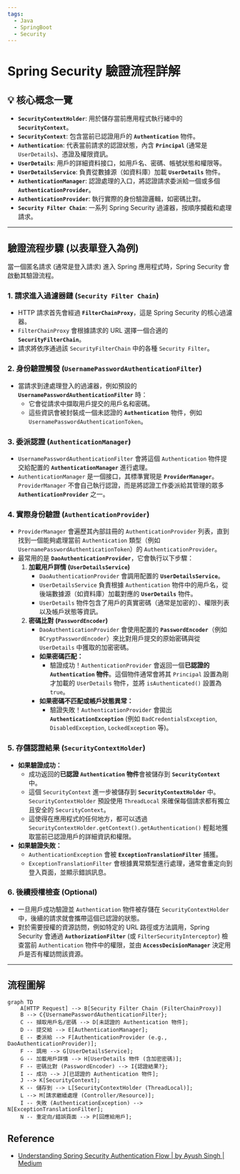 ```yaml
---
tags:
  - Java
  - SpringBoot
  - Security
---
```


# Spring Security 驗證流程詳解

## 💡 核心概念一覽

* **`SecurityContextHolder`**: 用於儲存當前應用程式執行緒中的 **`SecurityContext`**。
* **`SecurityContext`**: 包含當前已認證用戶的 **`Authentication`** 物件。
* **`Authentication`**: 代表當前請求的認證狀態，內含 **`Principal`** (通常是 `UserDetails`)、憑證及權限資訊。
* **`UserDetails`**: 用戶的詳細資料接口，如用戶名、密碼、帳號狀態和權限等。
* **`UserDetailsService`**: 負責從數據源（如資料庫）加載 **`UserDetails`** 物件。
* **`AuthenticationManager`**: 認證處理的入口，將認證請求委派給一個或多個 **`AuthenticationProvider`**。
* **`AuthenticationProvider`**: 執行實際的身份驗證邏輯，如密碼比對。
* **`Security Filter Chain`**: 一系列 Spring Security 過濾器，按順序攔截和處理請求。

---

##  驗證流程步驟 (以表單登入為例)

當一個匿名請求 (通常是登入請求) 進入 Spring 應用程式時，Spring Security 會啟動其驗證流程。

### 1. 請求進入過濾器鏈 (`Security Filter Chain`)

* HTTP 請求首先會經過 **`FilterChainProxy`**，這是 Spring Security 的核心過濾器。
* `FilterChainProxy` 會根據請求的 URL 選擇一個合適的 **`SecurityFilterChain`**。
* 請求將依序通過該 `SecurityFilterChain` 中的各種 `Security Filter`。

### 2. 身份驗證觸發 (`UsernamePasswordAuthenticationFilter`)

* 當請求到達處理登入的過濾器，例如預設的 **`UsernamePasswordAuthenticationFilter`** 時：
    * 它會從請求中擷取用戶提交的用戶名和密碼。
    * 這些資訊會被封裝成一個未認證的 **`Authentication`** 物件，例如 `UsernamePasswordAuthenticationToken`。

### 3. 委派認證 (`AuthenticationManager`)

* `UsernamePasswordAuthenticationFilter` 會將這個 `Authentication` 物件提交給配置的 **`AuthenticationManager`** 進行處理。
* `AuthenticationManager` 是一個接口，其標準實現是 **`ProviderManager`**。`ProviderManager` 不會自己執行認證，而是將認證工作委派給其管理的眾多 **`AuthenticationProvider`** 之一。

### 4. 實際身份驗證 (`AuthenticationProvider`)

* `ProviderManager` 會遍歷其內部註冊的 `AuthenticationProvider` 列表，直到找到一個能夠處理當前 `Authentication` 類型（例如 `UsernamePasswordAuthenticationToken`）的 `AuthenticationProvider`。
* 最常用的是 **`DaoAuthenticationProvider`**，它會執行以下步驟：
    1.  **加載用戶詳情 (`UserDetailsService`)**
        * `DaoAuthenticationProvider` 會調用配置的 **`UserDetailsService`**。
        * `UserDetailsService` 負責根據 `Authentication` 物件中的用戶名，從後端數據源（如資料庫）加載對應的 **`UserDetails`** 物件。
        * `UserDetails` 物件包含了用戶的真實密碼（通常是加密的）、權限列表以及帳戶狀態等資訊。
    2.  **密碼比對 (`PasswordEncoder`)**
        * `DaoAuthenticationProvider` 會使用配置的 **`PasswordEncoder`**（例如 `BCryptPasswordEncoder`）來比對用戶提交的原始密碼與從 `UserDetails` 中獲取的加密密碼。
        * **如果密碼匹配：**
            * 驗證成功！`AuthenticationProvider` 會返回一個**已認證的 `Authentication` 物件**。這個物件通常會將其 `Principal` 設置為剛才加載的 `UserDetails` 物件，並將 `isAuthenticated()` 設置為 `true`。
        * **如果密碼不匹配或帳戶狀態異常：**
            * 驗證失敗！`AuthenticationProvider` 會拋出 **`AuthenticationException`** (例如 `BadCredentialsException`, `DisabledException`, `LockedException` 等)。

### 5. 存儲認證結果 (`SecurityContextHolder`)

* **如果驗證成功：**
    * 成功返回的**已認證 `Authentication` 物件**會被儲存到 **`SecurityContext`** 中。
    * 這個 `SecurityContext` 進一步被儲存到 **`SecurityContextHolder`** 中。`SecurityContextHolder` 預設使用 `ThreadLocal` 來確保每個請求都有獨立且安全的 `SecurityContext`。
    * 這使得在應用程式的任何地方，都可以透過 `SecurityContextHolder.getContext().getAuthentication()` 輕鬆地獲取當前已認證用戶的詳細資訊和權限。
* **如果驗證失敗：**
    * `AuthenticationException` 會被 **`ExceptionTranslationFilter`** 捕獲。
    * `ExceptionTranslationFilter` 會根據異常類型進行處理，通常會重定向到登入頁面，並顯示錯誤訊息。

### 6. 後續授權檢查 (Optional)

* 一旦用戶成功驗證並 `Authentication` 物件被存儲在 `SecurityContextHolder` 中，後續的請求就會攜帶這個已認證的狀態。
* 對於需要授權的資源訪問，例如特定的 URL 路徑或方法調用，Spring Security 會通過 **`AuthorizationFilter`** (或 `FilterSecurityInterceptor`) 檢查當前 `Authentication` 物件中的權限，並由 **`AccessDecisionManager`** 決定用戶是否有權訪問該資源。

---

## 流程圖解

```
graph TD
    A[HTTP Request] --> B[Security Filter Chain (FilterChainProxy)]
    B --> C{UsernamePasswordAuthenticationFilter};
    C -- 擷取用戶名/密碼 --> D[未認證的 Authentication 物件];
    D -- 提交給 --> E[AuthenticationManager];
    E -- 委派給 --> F[AuthenticationProvider (e.g., DaoAuthenticationProvider)];
    F -- 調用 --> G[UserDetailsService];
    G -- 加載用戶詳情 --> H[UserDetails 物件 (含加密密碼)];
    F -- 密碼比對 (PasswordEncoder) --> I{認證結果?};
    I -- 成功 --> J[已認證的 Authentication 物件];
    J --> K[SecurityContext];
    K -- 儲存到 --> L[SecurityContextHolder (ThreadLocal)];
    L --> M[請求繼續處理 (Controller/Resource)];
    I -- 失敗 (AuthenticationException) --> N[ExceptionTranslationFilter];
    N -- 重定向/錯誤頁面 --> P[回應給用戶];
```

## Reference

- [Understanding Spring Security Authentication Flow | by Ayush Singh | Medium](https://medium.com/@aprayush20/understanding-spring-security-authentication-flow-f9bb545bd77)